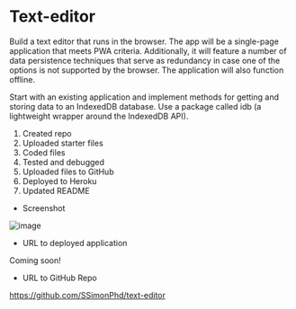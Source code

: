 # Text-editor

Build a text editor that runs in the browser. The app will be a single-page application that meets PWA criteria. Additionally, it will feature a number of data persistence techniques that serve as redundancy in case one of the options is not supported by the browser. The application will also function offline.

Start with an existing application and implement methods for getting and storing data to an IndexedDB database. Use a package called idb (a lightweight wrapper around the IndexedDB API).

1. Created repo
1. Uploaded starter files
1. Coded files
1. Tested and debugged
1. Uploaded files to GitHub
1. Deployed to Heroku
1. Updated README

- Screenshot

![image]()

- URL to deployed application

Coming soon!


- URL to GitHub Repo

https://github.com/SSimonPhd/text-editor